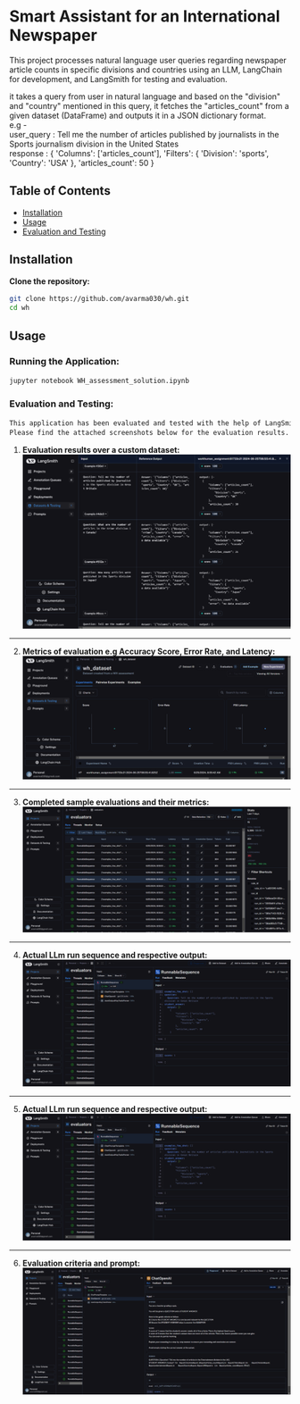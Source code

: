# Smart Assistant for an International Newspaper

This project processes natural language user queries regarding newspaper article counts in specific divisions and countries using an LLM, LangChain for development, and LangSmith for testing and evaluation.

it takes a query from user in natural language and based on the "division" and "country" mentioned in this query, it fetches the "articles_count" from a given dataset (DataFrame) and outputs it in a JSON dictionary format.  
e.g -  
user_query : Tell me the number of articles published by journalists in the Sports journalism division in the United States  
response : {
            'Columns': ['articles_count'],
            'Filters': {
                'Division': 'sports',
                'Country': 'USA'
                },
            'articles_count': 50
            }  

## Table of Contents
- [Installation](#installation)
- [Usage](#usage)
- [Evaluation and Testing](#evaluation-and-testing)

## Installation

**Clone the repository:**
```sh
git clone https://github.com/avarma030/wh.git
cd wh
```

## Usage

### Running the Application:
```sh
jupyter notebook WH_assessment_solution.ipynb
```

### Evaluation and Testing:
```sh
This application has been evaluated and tested with the help of LangSmith.
Please find the attached screenshots below for the evaluation results.
```

1. **Evaluation results over a custom dataset:**
![Eval_results](images/Screenshot_1.png)

------------------------------------------------------------------------

2. **Metrics of evaluation e.g Accuracy Score, Error Rate, and Latency:**
![Eval_metrics](images/Screenshot_(130).png)

------------------------------------------------------------------------

3. **Completed sample evaluations and their metrics:**
![Eval_sample](images/Screenshot_(132).png)

------------------------------------------------------------------------

4. **Actual LLm run sequence and respective output:**
![run_seq](images/Screenshot_(133).png)

------------------------------------------------------------------------

5. **Actual LLm run sequence and respective output:**
![run_seq](images/Screenshot_(133).png)

------------------------------------------------------------------------

6. **Evaluation criteria and prompt:**
![run_seq](images/Screenshot_(134).png)

    

    
    


